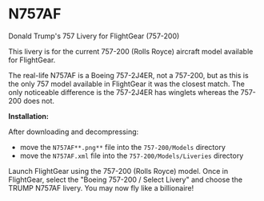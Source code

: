 # N757AF
Donald Trump's 757 Livery for FlightGear (757-200)

This livery is for the current 757-200 (Rolls Royce) aircraft model available for FlightGear.

The real-life N757AF is a Boeing 757-2J4ER, not a 757-200, but as this is the only 757 model available in FlightGear it was the closest match. The only noticeable difference is the 757-2J4ER has winglets whereas the 757-200 does not.

**Installation:**

After downloading and decompressing:
- move the <code>N757AF**.png**</code> file into the <code>757-200/Models</code> directory
- move the <code>N757AF.xml</code> file into the <code>757-200/Models/Liveries</code> directory
 
Launch FlightGear using the 757-200 (Rolls Royce) model. Once in FlightGear, select the "Boeing 757-200 / Select Livery" and choose the TRUMP N757AF livery. You may now fly like a billionaire!
